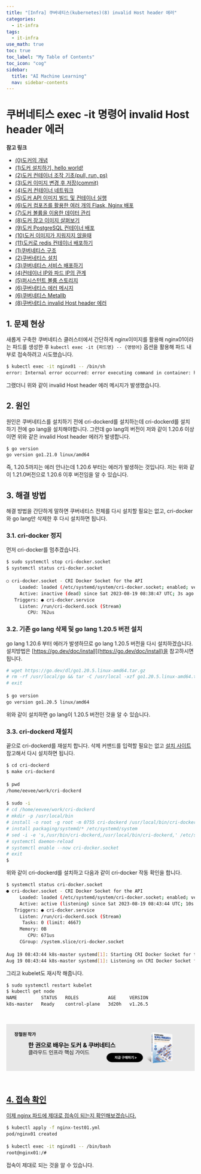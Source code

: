 ```yaml
---
title: "[Infra] 쿠버네티스(kubernetes)(8) invalid Host header 에러" 
categories:
  - it-infra
tags:
  - it-infra
use_math: true
toc: true
toc_label: "My Table of Contents"
toc_icon: "cog"
sidebar:
  title: "AI Machine Learning"
  nav: sidebar-contents
---
```


# 쿠버네티스 exec -it 명령어 invalid Host header 에러

**참고 링크**

* [(0)도커의 개념](https://losskatsu.github.io/it-infra/docker00/)  
* [(1)도커 설치하기, hello world!](https://losskatsu.github.io/it-infra/docker01/)  
* [(2)도커 컨테이너 조작 기초(pull, run, ps)](https://losskatsu.github.io/it-infra/docker02/)  
* [(3)도커 이미지 변경 후 저장(commit)](https://losskatsu.github.io/it-infra/docker03/)  
* [(4)도커 컨테이너 네트워크](https://losskatsu.github.io/it-infra/docker04/)  
* [(5)도커 API 이미지 빌드 및 컨테이너 실행](https://losskatsu.github.io/it-infra/docker05/)
* [(6)도커 컴포즈를 활용한 여러 개의 Flask, Nginx 배포](https://losskatsu.github.io/it-infra/docker06/)
* [(7)도커 볼륨을 이용한 데이터 관리](https://losskatsu.github.io/it-infra/docker07/)
* [(8)도커 장고 이미지 살펴보기](https://losskatsu.github.io/it-infra/docker08/)
* [(9)도커 PostgreSQL 컨테이너 배포](https://losskatsu.github.io/it-infra/docker09/)
* [(10)도커 이미지가 지워지지 않을때](https://losskatsu.github.io/it-infra/docker10/)
* [(11)도커로 redis 컨테이너 배포하기](https://losskatsu.github.io/it-infra/docker11/)
* [(1)쿠버네티스 구조](https://losskatsu.github.io/it-infra/kubernetes01/)  
* [(2)쿠버네티스 설치](https://losskatsu.github.io/it-infra/kubernetes02/)
* [(3)쿠버네티스 서비스 배포하기](https://losskatsu.github.io/it-infra/kubernetes03/)
* [(4)컨테이너 IP와 파드 IP의 관계](https://losskatsu.github.io/it-infra/kubernetes04/)
* [(5)퍼시스턴트 볼륨 스토리지](https://losskatsu.github.io/it-infra/kubernetes05/)
* [(6)쿠버네티스 에러 메시지](https://losskatsu.github.io/it-infra/kubernetes06/)
* [(6)쿠버네티스 Metallb](https://losskatsu.github.io/it-infra/kubernetes07/)
* [(8)쿠버네티스 invalid Host header 에러](https://losskatsu.github.io/it-infra/kubernetes08/)

## 1. 문제 현상

새롭게 구축한 쿠버네티스 클러스터에서 간단하게 nginx이미지를 활용해 nginx01이라는 파드를 생성한 후 
`kubectl exec -it {파드명} -- {명령어}` 옵션을 활용해 파드 내부로 접속하려고 시도했습니다.

```bash
$ kubectl exec -it nginx01 -- /bin/sh
error: Internal error occurred: error executing command in container: http: invalid Host header
```

그랬더니 위와 같이 invalid Host header 에러 메시지가 발생했습니다. 

## 2. 원인 

원인은 쿠버네티스를 설치하기 전에 cri-dockerd를 설치하는데 cri-dockerd를 설치하기 전에 go lang을 설치해야합니다. 
그런데 go lang의 버전이 저와 같이 1.20.6 이상이면 위와 같은 invalid Host header 에러가 발생합니다. 

```bash
$ go version
go version go1.21.0 linux/amd64
```

즉, 1.20.5까지는 에러 안나는데 1.20.6 부터는 에러가 발생하는 것입니다. 
저는 위와 같이 1.21.0버전으로 1.20.6 이후 버전임을 알 수 있습니다. 


## 3. 해결 방법

해결 방법을 간단하게 말하면 쿠버네티스 전체를 다시 설치할 필요는 없고,
cri-docker와 go lang만 삭제한 후 다시 설치하면 됩니다. 


### 3.1. cri-docker 정지

먼저 cri-docker를 멈추겠습니다. 

```bash
$ sudo systemctl stop cri-docker.socket
$ systemctl status cri-docker.socket

○ cri-docker.socket - CRI Docker Socket for the API
     Loaded: loaded (/etc/systemd/system/cri-docker.socket; enabled; vendor prese>
     Active: inactive (dead) since Sat 2023-08-19 08:38:47 UTC; 3s ago
   Triggers: ● cri-docker.service
     Listen: /run/cri-dockerd.sock (Stream)
        CPU: 762us
```

### 3.2. 기존 go lang 삭제 및 go lang 1.20.5 버전 설치

go lang 1.20.6 부터 에러가 발생하므로 go lang 1.20.5 버전을 다시 설치하겠습니다. 
설치방법은 [https://go.dev/doc/install](https://go.dev/doc/install)을 참고하시면 됩니다.

```bash
# wget https://go.dev/dl/go1.20.5.linux-amd64.tar.gz
# rm -rf /usr/local/go && tar -C /usr/local -xzf go1.20.5.linux-amd64.tar.gz
# exit

$ go version
go version go1.20.5 linux/amd64
```
위와 같이 설치하면 go lang이 1.20.5 버전인 것을 알 수 있습니다.


### 3.3. cri-dockerd 재설치

끝으로 cri-dockerd를 재설치 합니다. 
삭제 커맨드를 입력할 필요는 없고 [설치 사이트](https://github.com/Mirantis/cri-dockerd) 참고해서 다시 설치하면 됩니다.

```bash
$ cd cri-dockerd
$ make cri-dockerd

$ pwd
/home/eevee/work/cri-dockerd

$ sudo -i
# cd /home/eevee/work/cri-dockerd
# mkdir -p /usr/local/bin
# install -o root -g root -m 0755 cri-dockerd /usr/local/bin/cri-dockerd
# install packaging/systemd/* /etc/systemd/system
# sed -i -e 's,/usr/bin/cri-dockerd,/usr/local/bin/cri-dockerd,' /etc/systemd/system/cri-docker.service
# systemctl daemon-reload
# systemctl enable --now cri-docker.socket
# exit
$
```

위와 같이 cri-dockerd를 설치하고 다음과 같이 cri-docker 작동 확인을 합니다.

```bash
$ systemctl status cri-docker.socket
● cri-docker.socket - CRI Docker Socket for the API
     Loaded: loaded (/etc/systemd/system/cri-docker.socket; enabled; vendor prese>
     Active: active (listening) since Sat 2023-08-19 08:43:44 UTC; 10s ago
   Triggers: ● cri-docker.service
     Listen: /run/cri-dockerd.sock (Stream)
      Tasks: 0 (limit: 4667)
     Memory: 0B
        CPU: 671us
     CGroup: /system.slice/cri-docker.socket

Aug 19 08:43:44 k8s-master systemd[1]: Starting CRI Docker Socket for the API...
Aug 19 08:43:44 k8s-master systemd[1]: Listening on CRI Docker Socket for the API.
```

그리고 kubelet도 재시작 해줍니다.

```bash
$ sudo systemctl restart kubelet
$ kubectl get node
NAME         STATUS   ROLES           AGE     VERSION
k8s-master   Ready    control-plane   3d20h   v1.26.5
```

<br/>

<a href="http://www.yes24.com/Product/Goods/126115324" target="_blank"><img src="/assets/images/advertisement/ad-book/ad00005_dockernk8s.png" width="800" align="middle">

<br/>

## 4. 접속 확인

이제 nginx 파드에 제대로 접속이 되는지 확인해보겠습니다.

```bash
$ kubectl apply -f nginx-test01.yml
pod/nginx01 created

$ kubectl exec -it nginx01 -- /bin/bash
root@nginx01:/#
```

접속이 제대로 되는 것을 알 수 있습니다.

